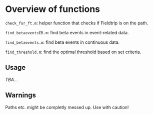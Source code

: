 # Overview of functions

`check_for_ft.m`: helper function that checks if Fieldtrip is on the path.

`find_betaeventsER.m`: find beta events in event-related data.

`find_betaevents.m`: find beta events in continuous data.

`find_threshold.m`: find the optimal threshold based on set criteria.

## Usage

*TBA...*

## Warnings

Paths etc. might be completly messed up. Use with caution!


